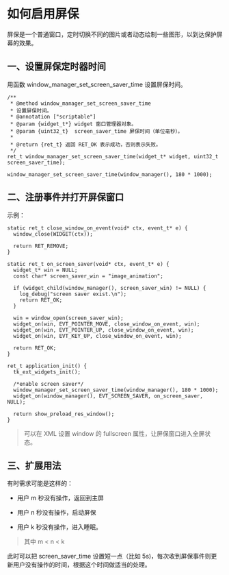 # 如何启用屏保

屏保是一个普通窗口，定时切换不同的图片或者动态绘制一些图形，以到达保护屏幕的效果。

## 一、设置屏保定时器时间

用函数 window\_manager\_set\_screen\_saver\_time 设置屏保时间。

```
/**
 * @method window_manager_set_screen_saver_time
 * 设置屏保时间。
 * @annotation ["scriptable"]
 * @param {widget_t*} widget 窗口管理器对象。
 * @param {uint32_t}  screen_saver_time 屏保时间（单位毫秒）。
 *
 * @return {ret_t} 返回 RET_OK 表示成功，否则表示失败。
 */
ret_t window_manager_set_screen_saver_time(widget_t* widget, uint32_t screen_saver_time);
```

```
window_manager_set_screen_saver_time(window_manager(), 180 * 1000);
```

## 二、注册事件并打开屏保窗口

示例：

```
static ret_t close_window_on_event(void* ctx, event_t* e) {
  window_close(WIDGET(ctx));

  return RET_REMOVE;
}

static ret_t on_screen_saver(void* ctx, event_t* e) {
  widget_t* win = NULL;
  const char* screen_saver_win = "image_animation";

  if (widget_child(window_manager(), screen_saver_win) != NULL) {
    log_debug("screen saver exist.\n");
    return RET_OK;
  }

  win = window_open(screen_saver_win);
  widget_on(win, EVT_POINTER_MOVE, close_window_on_event, win);
  widget_on(win, EVT_POINTER_UP, close_window_on_event, win);
  widget_on(win, EVT_KEY_UP, close_window_on_event, win);

  return RET_OK;
}

ret_t application_init() {
  tk_ext_widgets_init();

  /*enable screen saver*/
  window_manager_set_screen_saver_time(window_manager(), 180 * 1000);
  widget_on(window_manager(), EVT_SCREEN_SAVER, on_screen_saver, NULL);

  return show_preload_res_window();
}

```

> 可以在 XML 设置 window 的 fullscreen 属性，让屏保窗口进入全屏状态。

## 三、扩展用法

有时需求可能是这样的：

* 用户 m 秒没有操作，返回到主屏

* 用户 n 秒没有操作，启动屏保

* 用户 k 秒没有操作，进入睡眠。

> 其中 m < n < k

此时可以把 screen\_saver\_time 设置短一点（比如 5s)，每次收到屏保事件则更新用户没有操作的时间，根据这个时间做适当的处理。

